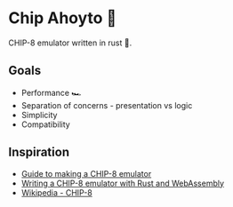 # Chip Ahoyto 🍪

CHIP-8 emulator written in rust 🦀.

## Goals

* Performance 🏎
* Separation of concerns - presentation vs logic
* Simplicity
* Compatibility

## Inspiration

* [Guide to making a CHIP-8 emulator](https://tobiasvl.github.io/blog/write-a-chip-8-emulator)
* [Writing a CHIP-8 emulator with Rust and WebAssembly](https://blog.scottlogic.com/2017/12/13/chip8-emulator-webassembly-rust.html)
* [Wikipedia - CHIP-8](https://en.wikipedia.org/wiki/CHIP-8)
